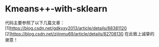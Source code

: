 # Kmeans++-with-sklearn
代码主要参照了以下几篇文章：
[1]https://blog.csdn.net/gdkyxy2013/article/details/88381120
[2]https://blog.csdn.net/zijinmu69/article/details/82708130
在此致上诚挚的谢意！
